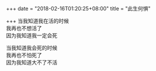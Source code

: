 +++
date = "2018-02-16T01:20:25+08:00"
title = "此生何惧"

+++
当我知道我在活的时候  
我再也不想活了  
因为我知道我一定会死  
  
当我知道我会死的时候  
我再也不怕死了  
因为我知道大不了不活  